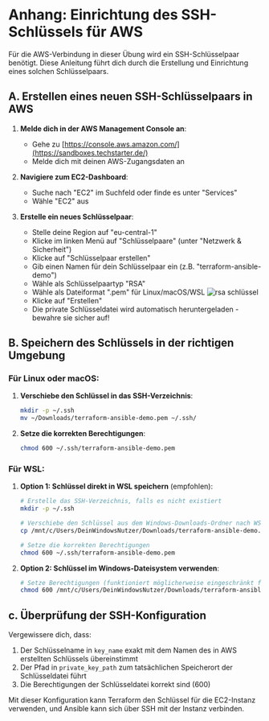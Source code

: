 # Anhang: Einrichtung des SSH-Schlüssels für AWS

Für die AWS-Verbindung in dieser Übung wird ein SSH-Schlüsselpaar benötigt. Diese Anleitung führt dich durch die Erstellung und Einrichtung eines solchen Schlüsselpaars.

## A. Erstellen eines neuen SSH-Schlüsselpaars in AWS

1. **Melde dich in der AWS Management Console an**:
   - Gehe zu [https://console.aws.amazon.com/](https://sandboxes.techstarter.de/)
   - Melde dich mit deinen AWS-Zugangsdaten an

2. **Navigiere zum EC2-Dashboard**:
   - Suche nach "EC2" im Suchfeld oder finde es unter "Services"
   - Wähle "EC2" aus

3. **Erstelle ein neues Schlüsselpaar**:
   - Stelle deine Region auf "eu-central-1"
   - Klicke im linken Menü auf "Schlüsselpaare" (unter "Netzwerk & Sicherheit")
   - Klicke auf "Schlüsselpaar erstellen"
   - Gib einen Namen für dein Schlüsselpaar ein (z.B. "terraform-ansible-demo")
   - Wähle als Schlüsselpaartyp "RSA"
   - Wähle als Dateiformat ".pem" für Linux/macOS/WSL
     ![rsa schlüssel](https://github.com/user-attachments/assets/43e1c3b5-95b8-4583-b81e-0d0c95476e92)
   - Klicke auf "Erstellen"
   - Die private Schlüsseldatei wird automatisch heruntergeladen - bewahre sie sicher auf!





## B. Speichern des Schlüssels in der richtigen Umgebung

### Für Linux oder macOS:

1. **Verschiebe den Schlüssel in das SSH-Verzeichnis**:
   ```bash
   mkdir -p ~/.ssh
   mv ~/Downloads/terraform-ansible-demo.pem ~/.ssh/
   ```

2. **Setze die korrekten Berechtigungen**:
   ```bash
   chmod 600 ~/.ssh/terraform-ansible-demo.pem
   ```

### Für WSL:

1. **Option 1: Schlüssel direkt in WSL speichern** (empfohlen):
   ```bash
   # Erstelle das SSH-Verzeichnis, falls es nicht existiert
   mkdir -p ~/.ssh
   
   # Verschiebe den Schlüssel aus dem Windows-Downloads-Ordner nach WSL
   cp /mnt/c/Users/DeinWindowsNutzer/Downloads/terraform-ansible-demo.pem ~/.ssh/
   
   # Setze die korrekten Berechtigungen
   chmod 600 ~/.ssh/terraform-ansible-demo.pem
   ```

2. **Option 2: Schlüssel im Windows-Dateisystem verwenden**:
   ```bash
   # Setze Berechtigungen (funktioniert möglicherweise eingeschränkt für Windows-Dateien)
   chmod 600 /mnt/c/Users/DeinWindowsNutzer/Downloads/terraform-ansible-demo.pem
   ```

## c. Überprüfung der SSH-Konfiguration

Vergewissere dich, dass:
1. Der Schlüsselname in `key_name` exakt mit dem Namen des in AWS erstellten Schlüssels übereinstimmt
2. Der Pfad in `private_key_path` zum tatsächlichen Speicherort der Schlüsseldatei führt
3. Die Berechtigungen der Schlüsseldatei korrekt sind (600)

Mit dieser Konfiguration kann Terraform den Schlüssel für die EC2-Instanz verwenden, und Ansible kann sich über SSH mit der Instanz verbinden.
